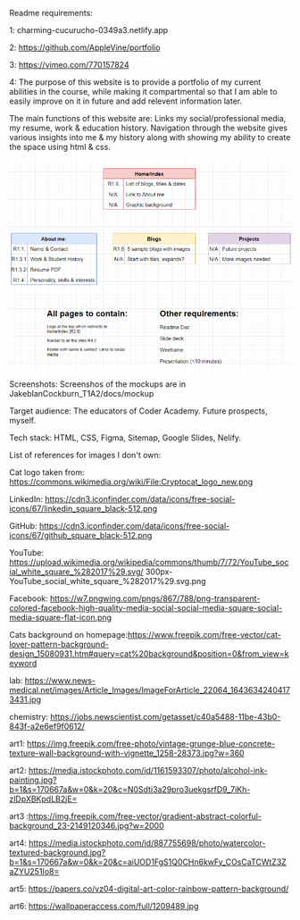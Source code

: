 Readme requirements:

1: charming-cucurucho-0349a3.netlify.app

2: https://github.com/AppleVine/portfolio

3: https://vimeo.com/770157824

4:
The purpose of this website is to provide a portfolio of my current abilities in the course, while making it compartmental so that I am able to easily improve on it in future and add relevent information later.

The main functions of this website are:
    Links my social/professional media, my resume, work & education history. Navigation through the website gives various insights into me & my history along with showing my ability to create the space using html & css.


![Sitemap](./docs/sitemap.png)

Screenshots:
    Screenshos of the mockups are in JakebIanCockburn_T1A2/docs/mockup

Target audience: 
    The educators of Coder Academy. Future prospects, myself.

Tech stack: 
    HTML, CSS, Figma, Sitemap, Google Slides, Nelify. 




List of references for images I don't own:

Cat logo taken from: https://commons.wikimedia.org/wiki/File:Cryptocat_logo_new.png

LinkedIn: https://cdn3.iconfinder.com/data/icons/free-social-icons/67/linkedin_square_black-512.png

GitHub: https://cdn3.iconfinder.com/data/icons/free-social-icons/67/github_square_black-512.png

YouTube: https://upload.wikimedia.org/wikipedia/commons/thumb/7/72/YouTube_social_white_square_%282017%29.svg/
300px-YouTube_social_white_square_%282017%29.svg.png

Facebook: https://w7.pngwing.com/pngs/867/788/png-transparent-colored-facebook-high-quality-media-social-social-media-square-social-media-square-flat-icon.png

Cats background on homepage:https://www.freepik.com/free-vector/cat-lover-pattern-background-design_15080931.htm#query=cat%20background&position=0&from_view=keyword

lab: https://www.news-medical.net/images/Article_Images/ImageForArticle_22064_16436342404173431.jpg

chemistry: https://jobs.newscientist.com/getasset/c40a5488-11be-43b0-843f-a2e6ef9f0612/

art1: https://img.freepik.com/free-photo/vintage-grunge-blue-concrete-texture-wall-background-with-vignette_1258-28373.jpg?w=360

art2: https://media.istockphoto.com/id/1161593307/photo/alcohol-ink-painting.jpg?b=1&s=170667a&w=0&k=20&c=N0Sdtj3a29pro3uekgsrfD9_7iKh-zlDpXBKpdLB2jE=

art3 :https://img.freepik.com/free-vector/gradient-abstract-colorful-background_23-2149120346.jpg?w=2000

art4: https://media.istockphoto.com/id/887755698/photo/watercolor-textured-background.jpg?b=1&s=170667a&w=0&k=20&c=aiUOD1FgS1Q0CHn6kwFy_COsCaTCWtZ3ZaZYU251Io8=

art5: https://papers.co/vz04-digital-art-color-rainbow-pattern-background/

art6: https://wallpaperaccess.com/full/1209489.jpg